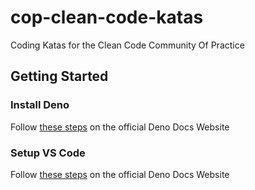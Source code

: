 # cop-clean-code-katas
Coding Katas for the Clean Code Community Of Practice

## Getting Started
### Install Deno
Follow [these steps](https://docs.deno.com/runtime/manual/getting_started/installation) on the official Deno Docs Website
### Setup VS Code
Follow [these steps](https://docs.deno.com/runtime/manual/getting_started/setup_your_environment#visual-studio-code) on the official Deno Docs Website
